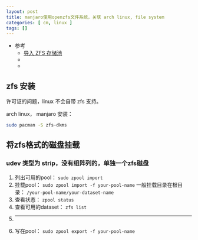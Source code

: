 ```yaml
---
layout: post
title: manjaro使用openzfs文件系统，关联 arch linux, file system
categories: [ cm, linux ]
tags: []
---
```


* 参考
  * [导入 ZFS 存储池](https://docs.oracle.com/cd/E19253-01/819-7065/gazuf/index.html)
  * []()
  * []()


## zfs 安装

许可证的问题，linux 不会自带 zfs 支持。

arch linux， manjaro 安装：

~~~sh
sudo pacman -S zfs-dkms
~~~


## 将zfs格式的磁盘挂载

### udev 类型为 strip，没有组阵列的，单独一个zfs磁盘

1. 列出可用的pool： `sudo zpool import`
1. 挂载pool： `sudo zpool import -f your-pool-name`
    一般挂载目录在根目录： `/your-pool-name/your-dataset-name`
1. 查看状态： `zpool status`
1. 查看可用的dataset： `zfs list`
1. ---
1. 写在pool： `sudo zpool export -f your-pool-name`















